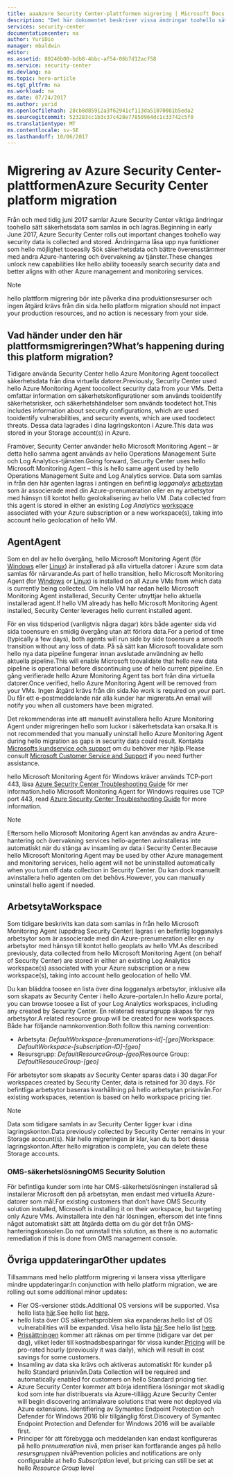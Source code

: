 ```yaml
---
title: aaaAzure Security Center-plattformen migrering | Microsoft Docs
description: "Det här dokumentet beskriver vissa ändringar toohello sätt Azure Security Center-data som samlas in."
services: security-center
documentationcenter: na
author: YuriDio
manager: mbaldwin
editor: 
ms.assetid: 80246b00-bdb8-4bbc-af54-06b7d12acf58
ms.service: security-center
ms.devlang: na
ms.topic: hero-article
ms.tgt_pltfrm: na
ms.workload: na
ms.date: 07/24/2017
ms.author: yurid
ms.openlocfilehash: 28cb8d85912a3f62941cf113da51070081b5eda2
ms.sourcegitcommit: 523283cc1b3c37c428e77850964dc1c33742c5f0
ms.translationtype: MT
ms.contentlocale: sv-SE
ms.lasthandoff: 10/06/2017
---
```

# <a name="azure-security-center-platform-migration"></a><span data-ttu-id="956ed-103">Migrering av Azure Security Center-plattformen</span><span class="sxs-lookup"><span data-stu-id="956ed-103">Azure Security Center platform migration</span></span>

<span data-ttu-id="956ed-104">Från och med tidig juni 2017 samlar Azure Security Center viktiga ändringar toohello sätt säkerhetsdata som samlas in och lagras.</span><span class="sxs-lookup"><span data-stu-id="956ed-104">Beginning in early June 2017, Azure Security Center rolls out important changes toohello way security data is collected and stored.</span></span>  <span data-ttu-id="956ed-105">Ändringarna låsa upp nya funktioner som hello möjlighet tooeasily Sök säkerhetsdata och bättre överensstämmer med andra Azure-hantering och övervakning av tjänster.</span><span class="sxs-lookup"><span data-stu-id="956ed-105">These changes unlock new capabilities like hello ability tooeasily search security data and better aligns with other Azure management and monitoring services.</span></span>

> [!NOTE]
> <span data-ttu-id="956ed-106">hello plattform migrering bör inte påverka dina produktionsresurser och ingen åtgärd krävs från din sida.</span><span class="sxs-lookup"><span data-stu-id="956ed-106">hello platform migration should not impact your production resources, and no action is necessary from your side.</span></span>


## <a name="whats-happening-during-this-platform-migration"></a><span data-ttu-id="956ed-107">Vad händer under den här plattformsmigreringen?</span><span class="sxs-lookup"><span data-stu-id="956ed-107">What’s happening during this platform migration?</span></span>

<span data-ttu-id="956ed-108">Tidigare använda Security Center hello Azure Monitoring Agent toocollect säkerhetsdata från dina virtuella datorer.</span><span class="sxs-lookup"><span data-stu-id="956ed-108">Previously, Security Center used hello Azure Monitoring Agent toocollect security data from your VMs.</span></span> <span data-ttu-id="956ed-109">Detta omfattar information om säkerhetskonfigurationer som används tooidentify säkerhetsrisker, och säkerhetshändelser som används toodetect hot.</span><span class="sxs-lookup"><span data-stu-id="956ed-109">This includes information about security configurations, which are used tooidentify vulnerabilities, and security events, which are used toodetect threats.</span></span> <span data-ttu-id="956ed-110">Dessa data lagrades i dina lagringskonton i Azure.</span><span class="sxs-lookup"><span data-stu-id="956ed-110">This data was stored in your Storage account(s) in Azure.</span></span>

<span data-ttu-id="956ed-111">Framöver, Security Center använder hello Microsoft Monitoring Agent – är detta hello samma agent används av hello Operations Management Suite och Log Analytics-tjänsten.</span><span class="sxs-lookup"><span data-stu-id="956ed-111">Going forward, Security Center uses hello Microsoft Monitoring Agent – this is hello same agent used by hello Operations Management Suite and Log Analytics service.</span></span> <span data-ttu-id="956ed-112">Data som samlas in från den här agenten lagras i antingen en befintlig *logganalys* [arbetsytan](../log-analytics/log-analytics-manage-access.md) som är associerade med din Azure-prenumeration eller en ny arbetsytor med hänsyn till kontot hello geolokalisering av hello VM .</span><span class="sxs-lookup"><span data-stu-id="956ed-112">Data collected from this agent is stored in either an existing *Log Analytics* [workspace](../log-analytics/log-analytics-manage-access.md) associated with your Azure subscription or a new workspace(s), taking into account hello geolocation of hello VM.</span></span>

## <a name="agent"></a><span data-ttu-id="956ed-113">Agent</span><span class="sxs-lookup"><span data-stu-id="956ed-113">Agent</span></span>

<span data-ttu-id="956ed-114">Som en del av hello övergång, hello Microsoft Monitoring Agent (för [Windows](../log-analytics/log-analytics-windows-agents.md) eller [Linux](../log-analytics/log-analytics-linux-agents.md)) är installerad på alla virtuella datorer i Azure som data samlas för närvarande.</span><span class="sxs-lookup"><span data-stu-id="956ed-114">As part of hello transition, hello Microsoft Monitoring Agent (for [Windows](../log-analytics/log-analytics-windows-agents.md) or [Linux](../log-analytics/log-analytics-linux-agents.md)) is installed on all Azure VMs from which data is currently being collected.</span></span>  <span data-ttu-id="956ed-115">Om hello VM har redan hello Microsoft Monitoring Agent installerad, Security Center utnyttjar hello aktuella installerad agent.</span><span class="sxs-lookup"><span data-stu-id="956ed-115">If hello VM already has hello Microsoft Monitoring Agent installed, Security Center leverages hello current installed agent.</span></span>

<span data-ttu-id="956ed-116">För en viss tidsperiod (vanligtvis några dagar) körs både agenter sida vid sida tooensure en smidig övergång utan att förlora data.</span><span class="sxs-lookup"><span data-stu-id="956ed-116">For a period of time (typically a few days), both agents will run side by side tooensure a smooth transition without any loss of data.</span></span> <span data-ttu-id="956ed-117">På så sätt kan Microsoft toovalidate som hello nya data pipeline fungerar innan avslutade användning av hello aktuella pipeline.</span><span class="sxs-lookup"><span data-stu-id="956ed-117">This will enable Microsoft toovalidate that hello new data pipeline is operational before discontinuing use of hello current pipeline.</span></span> <span data-ttu-id="956ed-118">En gång verifierade hello Azure Monitoring Agent tas bort från dina virtuella datorer.</span><span class="sxs-lookup"><span data-stu-id="956ed-118">Once verified, hello Azure Monitoring Agent will be removed from your VMs.</span></span> <span data-ttu-id="956ed-119">Ingen åtgärd krävs från din sida.</span><span class="sxs-lookup"><span data-stu-id="956ed-119">No work is required on your part.</span></span> <span data-ttu-id="956ed-120">Du får ett e-postmeddelande när alla kunder har migrerats.</span><span class="sxs-lookup"><span data-stu-id="956ed-120">An email will notify you when all customers have been migrated.</span></span>
 
<span data-ttu-id="956ed-121">Det rekommenderas inte att manuellt avinstallera hello Azure Monitoring Agent under migreringen hello som luckor i säkerhetsdata kan orsaka.</span><span class="sxs-lookup"><span data-stu-id="956ed-121">It is not recommended that you manually uninstall hello Azure Monitoring Agent during hello migration as gaps in security data could result.</span></span> <span data-ttu-id="956ed-122">Kontakta [Microsofts kundservice och support](https://support.microsoft.com/contactus/) om du behöver mer hjälp.</span><span class="sxs-lookup"><span data-stu-id="956ed-122">Please consult [Microsoft Customer Service and Support](https://support.microsoft.com/contactus/) if you need further assistance.</span></span> 

<span data-ttu-id="956ed-123">hello Microsoft Monitoring Agent för Windows kräver används TCP-port 443, läsa [Azure Security Center Troubleshooting Guide](security-center-troubleshooting-guide.md) för mer information.</span><span class="sxs-lookup"><span data-stu-id="956ed-123">hello Microsoft Monitoring Agent for Windows requires use TCP port 443, read [Azure Security Center Troubleshooting Guide](security-center-troubleshooting-guide.md) for more information.</span></span>


> [!NOTE] 
> <span data-ttu-id="956ed-124">Eftersom hello Microsoft Monitoring Agent kan användas av andra Azure-hantering och övervakning services hello-agenten avinstalleras inte automatiskt när du stänga av insamling av data i Security Center.</span><span class="sxs-lookup"><span data-stu-id="956ed-124">Because hello Microsoft Monitoring Agent may be used by other Azure management and monitoring services, hello agent will not be uninstalled automatically when you turn off data collection in Security Center.</span></span> <span data-ttu-id="956ed-125">Du kan dock manuellt avinstallera hello agenten om det behövs.</span><span class="sxs-lookup"><span data-stu-id="956ed-125">However, you can manually uninstall hello agent if needed.</span></span>

## <a name="workspace"></a><span data-ttu-id="956ed-126">Arbetsyta</span><span class="sxs-lookup"><span data-stu-id="956ed-126">Workspace</span></span>

<span data-ttu-id="956ed-127">Som tidigare beskrivits kan data som samlas in från hello Microsoft Monitoring Agent (uppdrag Security Center) lagras i en befintlig logganalys arbetsytor som är associerade med din Azure-prenumeration eller en ny arbetsytor med hänsyn till kontot hello geoplats av hello VM.</span><span class="sxs-lookup"><span data-stu-id="956ed-127">As described previously, data collected from hello Microsoft Monitoring Agent (on behalf of Security Center) are stored in either an existing Log Analytics workspace(s) associated with your Azure subscription or a new workspace(s), taking into account hello geolocation of hello VM.</span></span>

<span data-ttu-id="956ed-128">Du kan bläddra toosee en lista över dina logganalys arbetsytor, inklusive alla som skapats av Security Center i hello Azure-portalen.</span><span class="sxs-lookup"><span data-stu-id="956ed-128">In hello Azure portal, you can browse toosee a list of your Log Analytics workspaces, including any created by Security Center.</span></span> <span data-ttu-id="956ed-129">En relaterad resursgrupp skapas för nya arbetsytor.</span><span class="sxs-lookup"><span data-stu-id="956ed-129">A related resource group will be created for new workspaces.</span></span> <span data-ttu-id="956ed-130">Både har följande namnkonvention:</span><span class="sxs-lookup"><span data-stu-id="956ed-130">Both follow this naming convention:</span></span>

- <span data-ttu-id="956ed-131">Arbetsyta: *DefaultWorkspace-[prenumerations-id]-[geo]*</span><span class="sxs-lookup"><span data-stu-id="956ed-131">Workspace: *DefaultWorkspace-[subscription-ID]-[geo]*</span></span>
- <span data-ttu-id="956ed-132">Resursgrupp: *DefaultResourceGroup-[geo]*</span><span class="sxs-lookup"><span data-stu-id="956ed-132">Resource Group: *DefaultResouceGroup-[geo]*</span></span> 
 
<span data-ttu-id="956ed-133">För arbetsytor som skapats av Security Center sparas data i 30 dagar.</span><span class="sxs-lookup"><span data-stu-id="956ed-133">For workspaces created by Security Center, data is retained for 30 days.</span></span> <span data-ttu-id="956ed-134">För befintliga arbetsytor baseras kvarhållning på hello arbetsytan prisnivån.</span><span class="sxs-lookup"><span data-stu-id="956ed-134">For existing workspaces, retention is based on hello workspace pricing tier.</span></span>

> [!NOTE]
> <span data-ttu-id="956ed-135">Data som tidigare samlats in av Security Center ligger kvar i dina lagringskonton.</span><span class="sxs-lookup"><span data-stu-id="956ed-135">Data previously collected by Security Center remains in your Storage account(s).</span></span> <span data-ttu-id="956ed-136">När hello migreringen är klar, kan du ta bort dessa lagringskonton.</span><span class="sxs-lookup"><span data-stu-id="956ed-136">After hello migration is complete, you can delete these Storage accounts.</span></span>

### <a name="oms-security-solution"></a><span data-ttu-id="956ed-137">OMS-säkerhetslösning</span><span class="sxs-lookup"><span data-stu-id="956ed-137">OMS Security Solution</span></span> 

<span data-ttu-id="956ed-138">För befintliga kunder som inte har OMS-säkerhetslösningen installerad så installerar Microsoft den på arbetsytan, men endast med virtuella Azure-datorer som mål.</span><span class="sxs-lookup"><span data-stu-id="956ed-138">For existing customers that don’t have OMS Security solution installed, Microsoft is installing it on their workspace, but targeting only Azure VMs.</span></span> <span data-ttu-id="956ed-139">Avinstallera inte den här lösningen, eftersom det inte finns något automatiskt sätt att åtgärda detta om du gör det från OMS-hanteringskonsolen.</span><span class="sxs-lookup"><span data-stu-id="956ed-139">Do not uninstall this solution, as there is no automatic remediation if this is done from OMS management console.</span></span>


## <a name="other-updates"></a><span data-ttu-id="956ed-140">Övriga uppdateringar</span><span class="sxs-lookup"><span data-stu-id="956ed-140">Other updates</span></span>

<span data-ttu-id="956ed-141">Tillsammans med hello plattform migrering vi lansera vissa ytterligare mindre uppdateringar:</span><span class="sxs-lookup"><span data-stu-id="956ed-141">In conjunction with hello platform migration, we are rolling out some additional minor updates:</span></span>

- <span data-ttu-id="956ed-142">Fler OS-versioner stöds.</span><span class="sxs-lookup"><span data-stu-id="956ed-142">Additional OS versions will be supported.</span></span> <span data-ttu-id="956ed-143">Visa hello lista [här](security-center-faq.md#virtual-machines).</span><span class="sxs-lookup"><span data-stu-id="956ed-143">See hello list [here](security-center-faq.md#virtual-machines).</span></span>
- <span data-ttu-id="956ed-144">hello lista över OS säkerhetsproblem ska expanderas.</span><span class="sxs-lookup"><span data-stu-id="956ed-144">hello list of OS vulnerabilities will be expanded.</span></span> <span data-ttu-id="956ed-145">Visa hello lista [här](https://gallery.technet.microsoft.com/Azure-Security-Center-a789e335).</span><span class="sxs-lookup"><span data-stu-id="956ed-145">See hello list [here](https://gallery.technet.microsoft.com/Azure-Security-Center-a789e335).</span></span>
- <span data-ttu-id="956ed-146">[Prissättningen](https://azure.microsoft.com/pricing/details/security-center/) kommer att räknas om per timme (tidigare var det per dag), vilket leder till kostnadsbesparingar för vissa kunder.</span><span class="sxs-lookup"><span data-stu-id="956ed-146">[Pricing](https://azure.microsoft.com/pricing/details/security-center/) will be pro-rated hourly (previously it was daily), which will result in cost savings for some customers.</span></span>
- <span data-ttu-id="956ed-147">Insamling av data ska krävs och aktiveras automatiskt för kunder på hello Standard prisnivån.</span><span class="sxs-lookup"><span data-stu-id="956ed-147">Data Collection will be required and automatically enabled for customers on hello Standard pricing tier.</span></span>
- <span data-ttu-id="956ed-148">Azure Security Center kommer att börja identifiera lösningar mot skadlig kod som inte har distribuerats via Azure-tillägg.</span><span class="sxs-lookup"><span data-stu-id="956ed-148">Azure Security Center will begin discovering antimalware solutions that were not deployed via Azure extensions.</span></span> <span data-ttu-id="956ed-149">Identifiering av Symantec Endpoint Protection och Defender för Windows 2016 blir tillgänglig först.</span><span class="sxs-lookup"><span data-stu-id="956ed-149">Discovery of Symantec Endpoint Protection and Defender for Windows 2016 will be available first.</span></span>
- <span data-ttu-id="956ed-150">Principer för att förebygga och meddelanden kan endast konfigureras på hello *prenumeration* nivå, men priser kan fortfarande anges på hello *resursgruppen* nivå</span><span class="sxs-lookup"><span data-stu-id="956ed-150">Prevention policies and notifications are only configurable at hello *Subscription* level, but pricing can still be set at hello *Resource Group* level</span></span>

